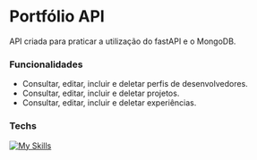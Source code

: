 # Portfólio API
API criada para praticar a utilização do fastAPI e o MongoDB.

### Funcionalidades
- Consultar, editar, incluir e deletar perfis de desenvolvedores.
- Consultar, editar, incluir e deletar projetos.
- Consultar, editar, incluir e deletar experiências.

### Techs
[![My Skills](https://skillicons.dev/icons?i=py,fastapi,mongodb&perline=8)](https://skillicons.dev)

